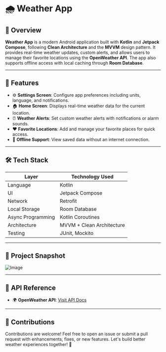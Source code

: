 # 🌧️ Weather App

## 📌 Overview  
**Weather App** is a modern Android application built with **Kotlin** and **Jetpack Compose**, following **Clean Architecture** and the **MVVM** design pattern. It provides real-time weather updates, custom alerts, and allows users to manage their favorite locations using the **OpenWeather API**. The app also supports offline access with local caching through **Room Database**.

---

## 🎯 Features  

- ⚙️ **Settings Screen**: Configure app preferences including units, language, and notifications.  
- 🏠 **Home Screen**: Displays real-time weather data for the current location.  
- ⏰ **Weather Alerts**: Set custom weather alerts with notifications or alarm sounds.  
- ❤️ **Favorite Locations**: Add and manage your favorite places for quick access.  
- 📶 **Offline Support**: View saved data without an internet connection.  

---

## 🛠️ Tech Stack  

| Layer             | Technology Used                  |
|------------------|----------------------------------|
| Language          | Kotlin                           |
| UI                | Jetpack Compose                  |
| Network           | Retrofit                         |
| Local Storage     | Room Database                    |
| Async Programming | Kotlin Coroutines                |
| Architecture      | MVVM + Clean Architecture        |
| Testing           | JUnit, Mockito                   |

---

## 📸 Project Snapshot  
![Image](https://github.com/user-attachments/assets/3a19048a-1f67-4838-b878-620cb45ea267)

---

## 🔗 API Reference  
- 🌍 **OpenWeather API**: [Visit API Docs](https://api.openweathermap.org)
---

## 🤝 Contributions  
Contributions are welcome! Feel free to open an issue or submit a pull request with enhancements, fixes, or new features. Let's build better weather experiences together! 🚀
